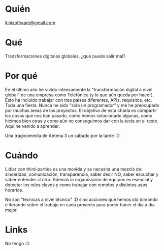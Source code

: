 # Quién
kinisoftware@gmail.com
# Qué
Transformaciones digitales globales, ¿qué puede salir mal?
# Por qué
En el último año he vivido intensamente la "transformación digital a nivel global" de una empresa como Telefónica (y lo que aún queda por hacer). Esto ha incluido trabajar con tres países diferentes, APIs, requisitos, etc. Toda una fiesta. Nunca he sido "sólo un programador" y me he preocupado por muchas áreas de los proyectos. El objetivo de esta charla es compartir las cosas que nos han pasado, como hemos solucionado algunas, como hicimos bien otras y como aún no conseguimos dar con la tecla en el resto. Aquí he venido a aprender.

Una tragicomedia de Antena 3 un sábado por la tarde :D
# Cuándo
Lidiar con third-parties es una movida y se necesita una mezcla de: sinceridad, comunicación, transparencia, saber decir NO, saber escuchar y saber entender al otro. Además la organización de equipos es esencial y detectar los roles claves y como trabajar con remotos y distintos usos horarios.

No son "técnicas a nivel técnico" :D sino acciones que hemos ido tomando e iterando sobre el trabajo en cada proyecto para poder hacer el día a día mejor.
# Links
No tengo :D
